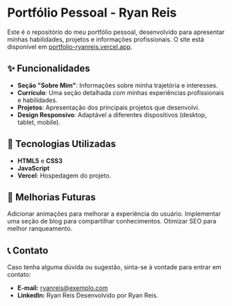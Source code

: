 

# Portfólio Pessoal - Ryan Reis

Este é o repositório do meu portfólio pessoal, desenvolvido para apresentar minhas habilidades, projetos e informações profissionais. O site está disponível em [portfolio-ryanreis.vercel.app](https://portfolio-ryanreis.vercel.app/).

## ✨ Funcionalidades

- **Seção "Sobre Mim"**: Informações sobre minha trajetória e interesses.
- **Currículo**: Uma seção detalhada com minhas experiências profissionais e habilidades.
- **Projetos**: Apresentação dos principais projetos que desenvolvi.
- **Design Responsivo**: Adaptável a diferentes dispositivos (desktop, tablet, mobile).

## 🚀 Tecnologias Utilizadas

- **HTML5** e **CSS3**
- **JavaScript**
- **Vercel**: Hospedagem do projeto.

## 🎨 Melhorias Futuras
Adicionar animações para melhorar a experiência do usuário.
Implementar uma seção de blog para compartilhar conhecimentos.
Otimizar SEO para melhor ranqueamento.

## 📞 Contato
Caso tenha alguma dúvida ou sugestão, sinta-se à vontade para entrar em contato:

- **E-mail:** ryanreis@exemplo.com
- **LinkedIn:** Ryan Reis
Desenvolvido por Ryan Reis.
